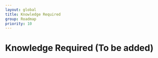 ```yaml
---
layout: global
title: Knowledge Required
group: Roadmap
priority: 10
---
```

# Knowledge Required (To be added)
